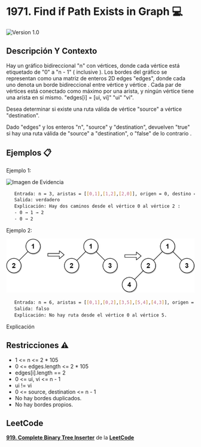 # 1971. Find if Path Exists in Graph 💻

![Version 1.0](https://img.shields.io/badge/version-1.0.-blue.svg) 

## Descripción Y Contexto

Hay un gráfico bidireccional "n" con vértices, donde cada vértice está etiquetado de "0" a "n - 1" ( inclusive ). Los bordes del gráfico se representan como una matriz de enteros 2D edges "edges", donde cada uno denota un borde bidireccional entre vértice y vértice . Cada par de vértices está conectado como máximo por una arista, y ningún vértice tiene una arista en sí mismo. "edges[i] = [ui, vi]" "ui" "vi".

Desea determinar si existe una ruta válida de vértice "source" a vértice "destination".

Dado "edges" y los enteros "n", "source" y "destination", devuelven "true" si hay una ruta válida de "source" a "destination", o "false" de lo contrario .

## Ejemplos 📋

Ejemplo 1:

![Imagen de Evidencia]([https://github.com/Andrea-lol/Taller-Estructuras-Datos-Avanzadas/blob/main/919.%20Complete%20Binary%20Tree%20Inserter/img/lc-treeinsert.jpg](https://github.com/Andrea-lol/Taller-Estructuras-Datos-Avanzadas/blob/main/1971.%20Find%20if%20Path%20Exists%20in%20Graph/img/Ejemplo1.png) "Esta es una imagen de muestra.")

```bash
   Entrada: n = 3, aristas = [[0,1],[1,2],[2,0]], origen = 0, destino = 2 
   Salida: verdadero
   Explicación: Hay dos caminos desde el vértice 0 al vértice 2 : 
   - 0 → 1 → 2 
   - 0 → 2
```

Ejemplo 2:

![Imagen de Evidencia](https://github.com/Andrea-lol/Taller-Estructuras-Datos-Avanzadas/blob/main/919.%20Complete%20Binary%20Tree%20Inserter/img/lc-treeinsert.jpg "Esta es una imagen de muestra.")

```bash
   Entrada: n = 6, aristas = [[0,1],[0,2],[3,5],[5,4],[4,3]], origen = 0, destino = 5 
   Salida: falso
   Explicación: No hay ruta desde el vértice 0 al vértice 5.
```

Explicación

## Restricciones ⚠️	

* 1 <= n <= 2 * 105
* 0 <= edges.length <= 2 * 105
* edges[i].length == 2
* 0 <= ui, vi <= n - 1
* ui != vi
* 0 <= source, destination <= n - 1
* No hay bordes duplicados.
* No hay bordes propios.
    
## LeetCode
**[919. Complete Binary Tree Inserter]** de la **[LeetCode]**

[919. Complete Binary Tree Inserter]: https://leetcode.com/problems/complete-binary-tree-inserter/description/
[LeetCode]: https://leetcode.com
